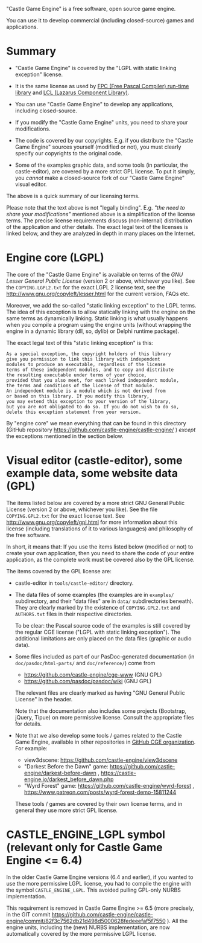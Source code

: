 "Castle Game Engine" is a free software, open source game engine.

You can use it to develop commercial (including closed-source) games and applications.

# Summary

- "Castle Game Engine" is covered by the "LGPL with static linking exception" license.

- It is the same license as used by [FPC (Free Pascal Compiler) run-time library](http://www.freepascal.org/faq.var#general-license) and [LCL (Lazarus Component Library)](http://www.lazarus-ide.org/).

- You can use "Castle Game Engine" to develop any applications, including closed-source.

- If you modify the "Castle Game Engine" units, you need to share your modifications.

- The code is covered by our copyrights. E.g. if you distribute the "Castle Game Engine" sources yourself (modified or not), you must clearly specify our copyrights to the original code.

- Some of the examples graphic data, and some tools (in particular, the castle-editor), are covered by a more strict GPL license. To put it simply, you *cannot* make a closed-source fork of our "Castle Game Engine" visual editor.

The above is a quick summary of our licensing terms.

Please note that the text above is not "legally binding". E.g. _"the need to share your modifications"_ mentioned above is a simplification of the license terms. The precise license requirements discuss (non-internal) distribution of the application and other details. The exact legal text of the licenses is linked below, and they are analyzed in depth in many places on the Internet.

# Engine core (LGPL)

The core of the "Castle Game Engine" is available on terms of the _GNU Lesser General Public License_ (version 2 or above, whichever you like). See the `COPYING.LGPL2.txt` for the exact LGPL 2 license text, see the http://www.gnu.org/copyleft/lesser.html for the current version, FAQs etc.

Moreover, we add the so-called "static linking exception" to the LGPL terms. The idea of this exception is to allow statically linking with the engine on the same terms as dynamically linking. Static linking is what usually happens when you compile a program using the engine units (without wrapping the engine in a dynamic library (dll, so, dylib) or Delphi runtime package).

The exact legal text of this "static linking exception" is this:

    As a special exception, the copyright holders of this library
    give you permission to link this library with independent
    modules to produce an executable, regardless of the license
    terms of these independent modules, and to copy and distribute
    the resulting executable under terms of your choice,
    provided that you also meet, for each linked independent module,
    the terms and conditions of the license of that module.
    An independent module is a module which is not derived from
    or based on this library. If you modify this library,
    you may extend this exception to your version of the library,
    but you are not obligated to do so. If you do not wish to do so,
    delete this exception statement from your version.

By "engine core" we mean everything that can be found in this directory (GitHub repository https://github.com/castle-engine/castle-engine/ ) *except* the exceptions mentioned in the section below.

# Visual editor (castle-editor), some example data, some website data (GPL)

The items listed below are covered by a more strict GNU General Public License (version 2 or above, whichever you like). See the file `COPYING.GPL2.txt` for the exact license text. See http://www.gnu.org/copyleft/gpl.html for more information about this license (including translations of it to various languages) and philosophy of the free software.

In short, it means that: If you use the items listed below (modified or not) to create your own application, then you need to share the code of your entire application, as the complete work must be covered also by the GPL license.

The items covered by the GPL license are:

- castle-editor in `tools/castle-editor/` directory.

- The data files of some examples (the examples are in `examples/` subdirectory, and their "data files" are in `data/` subdirectories beneath). They are clearly marked by the existence of `COPYING.GPL2.txt` and `AUTHORS.txt` files in their respective directories.

    To be clear: the Pascal source code of the examples is still covered by the regular CGE license ("LGPL with static linking exception"). The additional limitations are only placed on the data files (graphic or audio data).

- Some files included as part of our PasDoc-generated documentation (in `doc/pasdoc/html-parts/` and `doc/reference/`) come from

    - https://github.com/castle-engine/cge-www (GNU GPL)
    - https://github.com/pasdoc/pasdoc/wiki (GNU GPL)

    The relevant files are clearly marked as having "GNU General Public License" in the header.

    Note that the documentation also includes some projects (Bootstrap, jQuery, Tipue) on more permissive license. Consult the appropriate files for details.

- Note that we also develop some tools / games related to the Castle Game Engine, available in other repositories in [GitHub CGE organization](https://github.com/castle-engine). For example:

    - view3dscene: https://github.com/castle-engine/view3dscene
    - "Darkest Before the Dawn" game: https://github.com/castle-engine/darkest-before-dawn , https://castle-engine.io/darkest_before_dawn.php
    - "Wyrd Forest" game: https://github.com/castle-engine/wyrd-forest , https://www.patreon.com/posts/wyrd-forest-demo-15811244

    These tools / games are covered by their own license terms, and in general they use more strict GPL license.

# CASTLE_ENGINE_LGPL symbol (relevant only for Castle Game Engine <= 6.4)

In the older Castle Game Engine versions (6.4 and earlier), if you wanted to use the more permissive LGPL license, you had to compile the engine with the symbol `CASTLE_ENGINE_LGPL`. This avoided pulling GPL-only NURBS implementation.

This requirement is removed in Castle Game Engine >= 6.5 (more precisely, in the GIT commit https://github.com/castle-engine/castle-engine/commit/82f3c7562db21d498d5000628fedeeefaf5f7550 ). All the engine units, including the (new) NURBS implementation, are now automatically covered by the more permissive LGPL license.
